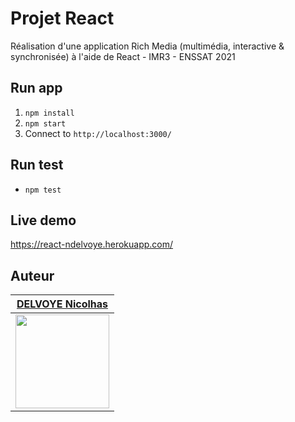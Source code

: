 Projet React
============================================================
Réalisation d'une application Rich Media (multimédia, interactive & synchronisée) à l'aide de React - IMR3 - ENSSAT 2021

Run app
---
1. `npm install`
2. `npm start`
3. Connect to `http://localhost:3000/`

Run test
---
* `npm test`

Live demo
---------
https://react-ndelvoye.herokuapp.com/

Auteur
------
| <a href="https://github.com/ndelvoye" target="_blank">**DELVOYE Nicolhas**</a> |
| :---: |
| <a href="https://github.com/ndelvoye" target="_blank"><img src="https://avatars0.githubusercontent.com/u/33501606?v3&s=200" width="150" height="150" /></a> | 
